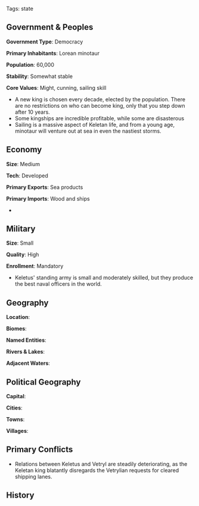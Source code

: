 Tags: state

## Government & Peoples

**Government Type**: Democracy

**Primary Inhabitants**: Lorean minotaur

**Population**: 60,000

**Stability**: Somewhat stable

**Core Values**: Might, cunning, sailing skill

- A new king is chosen every decade, elected by the population. There are no restrictions on who can become king, only that you step down after 10 years.
- Some kingships are incredible profitable, while some are disasterous
- Sailing is a massive aspect of Keletan life, and from a young age, minotaur will venture out at sea in even the nastiest storms.


## Economy

**Size**: Medium

**Tech**: Developed

**Primary Exports**: Sea products

**Primary Imports**: Wood and ships

- 


## Military

**Size**: Small

**Quality**: High

**Enrollment**: Mandatory

- Keletus' standing army is small and moderately skilled, but they produce the best naval officers in the world.


## Geography

**Location**: 

**Biomes**: 

**Named Entities**:

**Rivers & Lakes**: 

**Adjacent Waters**: 


## Political Geography

**Capital**: 

**Cities**: 

**Towns**: 

**Villages**: 


## Primary Conflicts

- Relations between Keletus and Vetryl are steadily deteriorating, as the Keletan king blatantly disregards the Vetrylian requests for cleared shipping lanes.


## History

